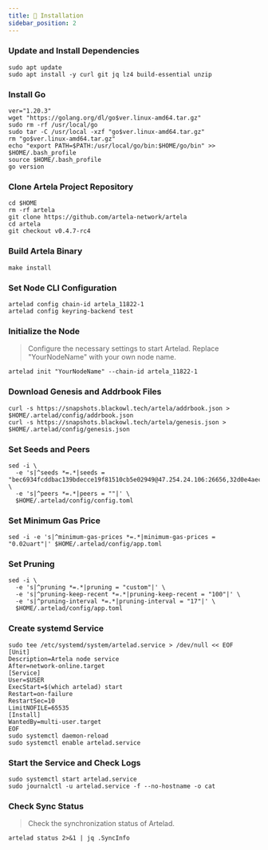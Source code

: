 ```yaml
---
title: 💾 Installation
sidebar_position: 2
---
```


### Update and Install Dependencies
```
sudo apt update
sudo apt install -y curl git jq lz4 build-essential unzip
```
### Install Go
```
ver="1.20.3"
wget "https://golang.org/dl/go$ver.linux-amd64.tar.gz"
sudo rm -rf /usr/local/go
sudo tar -C /usr/local -xzf "go$ver.linux-amd64.tar.gz"
rm "go$ver.linux-amd64.tar.gz"
echo "export PATH=$PATH:/usr/local/go/bin:$HOME/go/bin" >> $HOME/.bash_profile
source $HOME/.bash_profile
go version
```

### Clone Artela Project Repository
```
cd $HOME
rm -rf artela
git clone https://github.com/artela-network/artela
cd artela
git checkout v0.4.7-rc4
```
### Build Artela Binary
```
make install
```
### Set Node CLI Configuration
```
artelad config chain-id artela_11822-1
artelad config keyring-backend test
```
### Initialize the Node
>Configure the necessary settings to start Artelad. Replace "YourNodeName" with your own node name.
```
artelad init "YourNodeName" --chain-id artela_11822-1
```
### Download Genesis and Addrbook Files
```
curl -s https://snapshots.blackowl.tech/artela/addrbook.json > $HOME/.artelad/config/addrbook.json
curl -s https://snapshots.blackowl.tech/artela/genesis.json > $HOME/.artelad/config/genesis.json
```
### Set Seeds and Peers
```
sed -i \
  -e 's|^seeds *=.*|seeds = "bec6934fcddbac139bdecce19f81510cb5e02949@47.254.24.106:26656,32d0e4aec8d8a8e33273337e1821f2fe2309539a@47.88.58.36:26656,1bf5b73f1771ea84f9974b9f0015186f1daa4266@47.251.14.47:26656"|' \
  -e 's|^peers *=.*|peers = ""|' \
  $HOME/.artelad/config/config.toml
  ```
### Set Minimum Gas Price
```
sed -i -e 's|^minimum-gas-prices *=.*|minimum-gas-prices = "0.02uart"|' $HOME/.artelad/config/app.toml
```
### Set Pruning
```
sed -i \
  -e 's|^pruning *=.*|pruning = "custom"|' \
  -e 's|^pruning-keep-recent *=.*|pruning-keep-recent = "100"|' \
  -e 's|^pruning-interval *=.*|pruning-interval = "17"|' \
  $HOME/.artelad/config/app.toml
  ```
### Create systemd Service
```
sudo tee /etc/systemd/system/artelad.service > /dev/null << EOF
[Unit]
Description=Artela node service
After=network-online.target
[Service]
User=$USER
ExecStart=$(which artelad) start
Restart=on-failure
RestartSec=10
LimitNOFILE=65535
[Install]
WantedBy=multi-user.target
EOF
sudo systemctl daemon-reload
sudo systemctl enable artelad.service
```
### Start the Service and Check Logs
```
sudo systemctl start artelad.service
sudo journalctl -u artelad.service -f --no-hostname -o cat
```
### Check Sync Status
>Check the synchronization status of Artelad.
```
artelad status 2>&1 | jq .SyncInfo
```
